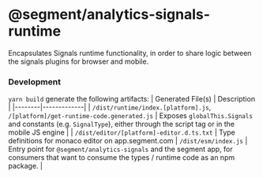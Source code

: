 # @segment/analytics-signals-runtime
Encapsulates Signals runtime functionality, in order to share logic between the signals plugins for browser and mobile.

### Development
`yarn build` generate the following artifacts:
| Generated File(s) | Description | 
|--------|-------------|
| `/dist/runtime/index.[platform].js`, `/[platform]/get-runtime-code.generated.js` | Exposes `globalThis.Signals` and constants (e.g. `SignalType`), either through the script tag or in the mobile JS engine | 
| `/dist/editor/[platform]-editor.d.ts.txt` | Type definitions for monaco editor on app.segment.com 
| `/dist/esm/index.js` | Entry point for `@segment/analytics-signals` and the segment app, for consumers that want to consume the types / runtime code as an npm package. | 